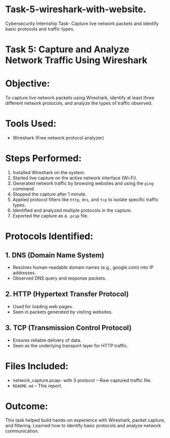 # Task-5-wireshark-with-website.
Cybersecurity Internship Task- Capture live network packets and identify basic protocols and traffic types.

# Task 5: Capture and Analyze Network Traffic Using Wireshark

# Objective:
To capture live network packets using Wireshark, identify at least three different network protocols, and analyze the types of traffic observed.

# Tools Used:
- Wireshark (Free network protocol analyzer)

# Steps Performed:
1. Installed Wireshark on the system.
2. Started live capture on the active network interface (Wi-Fi).
3. Generated network traffic by browsing websites and using the `ping` command.
4. Stopped the capture after 1 minute.
5. Applied protocol filters like `http`, `dns`, and `tcp` to isolate specific traffic types.
6. Identified and analyzed multiple protocols in the capture.
7. Exported the capture as a `.pcap` file.

# Protocols Identified:
## 1. **DNS (Domain Name System)**
- Resolves human-readable domain names (e.g., google.com) into IP addresses.
- Observed DNS query and response packets.

## 2. **HTTP (Hypertext Transfer Protocol)**
- Used for loading web pages.
- Seen in packets generated by visiting websites.

## 3. **TCP (Transmission Control Protocol)**
- Ensures reliable delivery of data.
- Seen as the underlying transport layer for HTTP traffic.

# Files Included:
- network_capture.pcap– with 3 protocol --Raw captured traffic file.
- `README.md` – This report.

# Outcome:
This task helped build hands-on experience with Wireshark, packet capture, and filtering. Learned how to identify basic protocols and analyze network communication.
